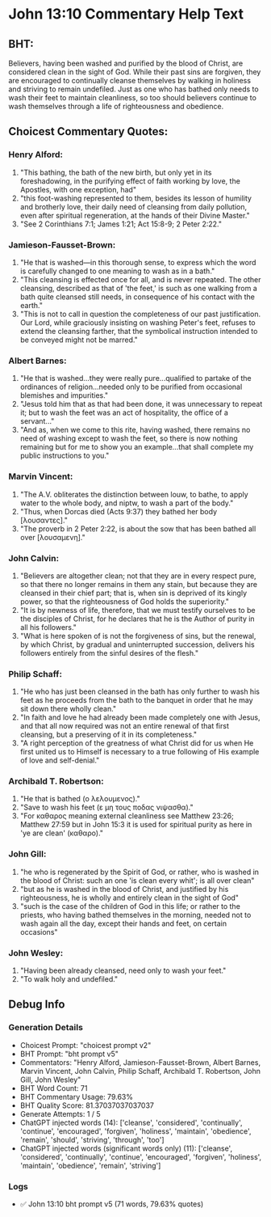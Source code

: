 # John 13:10 Commentary Help Text

## BHT:
Believers, having been washed and purified by the blood of Christ, are considered clean in the sight of God. While their past sins are forgiven, they are encouraged to continually cleanse themselves by walking in holiness and striving to remain undefiled. Just as one who has bathed only needs to wash their feet to maintain cleanliness, so too should believers continue to wash themselves through a life of righteousness and obedience.

## Choicest Commentary Quotes:
### Henry Alford:
1. "This bathing, the bath of the new birth, but only yet in its foreshadowing, in the purifying effect of faith working by love, the Apostles, with one exception, had"
2. "this foot-washing represented to them, besides its lesson of humility and brotherly love, their daily need of cleansing from daily pollution, even after spiritual regeneration, at the hands of their Divine Master."
3. "See 2 Corinthians 7:1; James 1:21; Act 15:8-9; 2 Peter 2:22."

### Jamieson-Fausset-Brown:
1. "He that is washed—in this thorough sense, to express which the word is carefully changed to one meaning to wash as in a bath." 
2. "This cleansing is effected once for all, and is never repeated. The other cleansing, described as that of 'the feet,' is such as one walking from a bath quite cleansed still needs, in consequence of his contact with the earth."
3. "This is not to call in question the completeness of our past justification. Our Lord, while graciously insisting on washing Peter's feet, refuses to extend the cleansing farther, that the symbolical instruction intended to be conveyed might not be marred."

### Albert Barnes:
1. "He that is washed...they were really pure...qualified to partake of the ordinances of religion...needed only to be purified from occasional blemishes and impurities."
2. "Jesus told him that as that had been done, it was unnecessary to repeat it; but to wash the feet was an act of hospitality, the office of a servant..."
3. "And as, when we come to this rite, having washed, there remains no need of washing except to wash the feet, so there is now nothing remaining but for me to show you an example...that shall complete my public instructions to you."

### Marvin Vincent:
1. "The A.V. obliterates the distinction between louw, to bathe, to apply water to the whole body, and niptw, to wash a part of the body."
2. "Thus, when Dorcas died (Acts 9:37) they bathed her body [λουσαντες]."
3. "The proverb in 2 Peter 2:22, is about the sow that has been bathed all over [λουσαμενη]."

### John Calvin:
1. "Believers are altogether clean; not that they are in every respect pure, so that there no longer remains in them any stain, but because they are cleansed in their chief part; that is, when sin is deprived of its kingly power, so that the righteousness of God holds the superiority."
2. "It is by newness of life, therefore, that we must testify ourselves to be the disciples of Christ, for he declares that he is the Author of purity in all his followers."
3. "What is here spoken of is not the forgiveness of sins, but the renewal, by which Christ, by gradual and uninterrupted succession, delivers his followers entirely from the sinful desires of the flesh."

### Philip Schaff:
1. "He who has just been cleansed in the bath has only further to wash his feet as he proceeds from the bath to the banquet in order that he may sit down there wholly clean."
2. "In faith and love he had already been made completely one with Jesus, and that all now required was not an entire renewal of that first cleansing, but a preserving of it in its completeness."
3. "A right perception of the greatness of what Christ did for us when He first united us to Himself is necessary to a true following of His example of love and self-denial."

### Archibald T. Robertson:
1. "He that is bathed (ο λελουμενος)."
2. "Save to wash his feet (ε μη τους ποδας νιψασθα)."
3. "For καθαρος meaning external cleanliness see Matthew 23:26; Matthew 27:59 but in John 15:3 it is used for spiritual purity as here in 'ye are clean' (καθαρο)."

### John Gill:
1. "he who is regenerated by the Spirit of God, or rather, who is washed in the blood of Christ: such an one 'is clean every whit'; is all over clean"
2. "but as he is washed in the blood of Christ, and justified by his righteousness, he is wholly and entirely clean in the sight of God"
3. "such is the case of the children of God in this life; or rather to the priests, who having bathed themselves in the morning, needed not to wash again all the day, except their hands and feet, on certain occasions"

### John Wesley:
1. "Having been already cleansed, need only to wash your feet." 
2. "To walk holy and undefiled."


## Debug Info
### Generation Details
- Choicest Prompt: "choicest prompt v2"
- BHT Prompt: "bht prompt v5"
- Commentators: "Henry Alford, Jamieson-Fausset-Brown, Albert Barnes, Marvin Vincent, John Calvin, Philip Schaff, Archibald T. Robertson, John Gill, John Wesley"
- BHT Word Count: 71
- BHT Commentary Usage: 79.63%
- BHT Quality Score: 81.37037037037037
- Generate Attempts: 1 / 5
- ChatGPT injected words (14):
	['cleanse', 'considered', 'continually', 'continue', 'encouraged', 'forgiven', 'holiness', 'maintain', 'obedience', 'remain', 'should', 'striving', 'through', 'too']
- ChatGPT injected words (significant words only) (11):
	['cleanse', 'considered', 'continually', 'continue', 'encouraged', 'forgiven', 'holiness', 'maintain', 'obedience', 'remain', 'striving']

### Logs
- ✅ John 13:10 bht prompt v5 (71 words, 79.63% quotes)